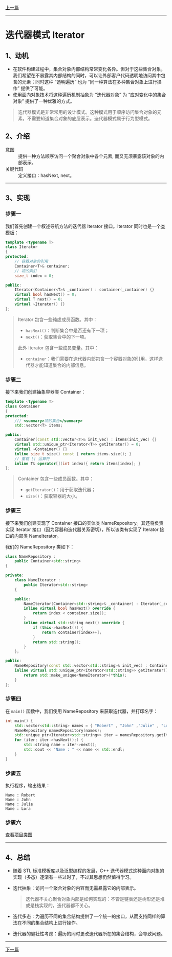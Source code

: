 [上一篇](../Composite%20Pattern/README.md)

---

# 迭代器模式 Iterator

## 1、动机

* 在软件构建过程中，集合对象内部结构常常变化各异。但对于这些集合对象，我们希望在不暴露其内部结构的同时，可以让外部客户代码透明地访问其中包含的元素；同时这种 “透明遍历” 也为 “同一种算法在多种集合对象上进行操作” 提供了可能。
* 使用面向对象技术将这种遍历机制抽象为 “迭代器对象” 为 “应对变化中的集合对象” 提供了一种优雅的方式。

> 迭代器模式是非常常用的设计模式。这种模式用于顺序访问集合对象的元素，不需要知道集合对象的底层表示。迭代器模式属于行为型模式。

## 2、介绍

<dl>
    <dt>意图</dt>
    <dd>提供一种方法顺序访问一个聚合对象中各个元素, 而又无须暴露该对象的内部表示。</dd>
    <dt>关键代码</dt>
    <dd>定义接口：hasNext, next。</dd>
</dl>

---

## 3、实现

### 步骤一

我们首先创建一个叙述导航方法的迭代器 Iterator 接口。Iterator 同时也是一个[类模板](https://blog.csdn.net/YMGogre/article/details/126952858#t31)：

```cpp
template <typename T>
class Iterator
{
protected:
	// 容器对象的引用
	Container<T>& container;
	// 项的索引
	size_t index = 0;

public:
	Iterator(Container<T>& _container) : container(_container) {}
	virtual bool hasNext() = 0;
	virtual T next() = 0;
	virtual ~Iterator() {}
};
```

> Iterator 包含一些纯虚成员函数。其中：
> * `hasNext()`：判断集合中是否还有下一项；
> * `next()`：获取集合中的下一项。
>
> 此外 Iterator 包含一些成员变量。其中：
> * `container`：我们需要在迭代器内部包含一个容器对象的引用，这样迭代器才能知道集合的内部信息。

### 步骤二

接下来我们创建抽象容器类 Container：

```cpp
template <typename T>
class Container
{
protected:
	/// <summary>项的集合</summary>
	std::vector<T> items;

public:
	Container(const std::vector<T>& init_vec) : items(init_vec) {}
	virtual std::unique_ptr<Iterator<T>> getIterator() = 0;
	virtual ~Container() {}
	inline size_t size() const { return items.size(); }
	// 重载 [] 运算符
	inline T& operator[](int index){ return items[index]; }
};
```

> Container 包含一些成员函数。其中：
> * `getIterator()`：用于获取迭代器；
> * `size()`：获取容器的大小。

### 步骤三

接下来我们创建实现了 Container 接口的实体类 NameRepository。其还将负责实现 Iterator 接口（因为容器和迭代器关系密切），所以该类有实现了 Iterator 接口的内部类 NameIterator。

我们的 NameRepository 类如下：

```cpp
class NameRepository :
	public Container<std::string>
{

private:
	class NameIterator :
		public Iterator<std::string>
	{

	public:
		NameIterator(Container<std::string>& _container) : Iterator(_container) {}
		inline virtual bool hasNext() override {
			return index < container.size();
		}
		inline virtual std::string next() override {
			if (this->hasNext()) {
				return container[index++];
			}
			return std::string();
		}
	};

public:
	NameRepository(const std::vector<std::string>& init_vec) : Container{ init_vec } {}
	inline virtual std::unique_ptr<Iterator<std::string>> getIterator() override {
		return std::make_unique<NameIterator>(*this);
	}
};
```

### 步骤四

在 `main()` 函数中，我们使用 NameRepository 来获取迭代器，并打印名字：

```cpp
int main() {
	std::vector<std::string> names = { "Robert" , "John" ,"Julie" , "Lora" };
	NameRepository namesRepository(names);
	std::unique_ptr<Iterator<std::string>> iter = namesRepository.getIterator();
	for (iter; iter->hasNext();) {
		std::string name = iter->next();
		std::cout << "Name : " << name << std::endl;
	}
}
```

### 步骤五

执行程序，输出结果：

```plain
Name : Robert
Name : John
Name : Julie
Name : Lora
```

### 步骤六

[查看项目类图](https://learn.microsoft.com/zh-cn/visualstudio/ide/class-designer/designing-and-viewing-classes-and-types?view=vs-2022#add-class-diagrams-to-projects)

---

## 4、总结

* 随着 STL 标准模板库以及泛型编程的发展，C++ 迭代器模式这种面向对象的实现（多态）逐渐有一些过时了，不过其思想仍然值得学习。
* 迭代抽象：访问一个聚合对象的内容而无需暴露它的内部表示。

    > 迭代器不关心聚合对象内部是如何实现的：不管是链表还是树形还是堆或是栈实现的，迭代器都不关心。

* 迭代多态：为遍历不同的集合结构提供了一个统一的接口，从而支持同样的算法在不同的集合结构上进行操作。
* 迭代器的健壮性考虑：遍历的同时更改迭代器所在的集合结构，会导致问题。

---

[下一篇](../Chain%20of%20Responsibility%20Pattern/README.md)